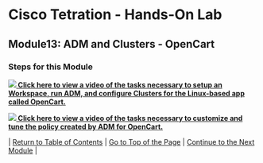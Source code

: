 # Cisco Tetration - Hands-On Lab
  
## Module13: ADM and Clusters - OpenCart
  

### Steps for this Module  

<a href="https://cisco-tetration-hol-content.s3.amazonaws.com/videos/14_opencart_adm_clusters.mp4" style="font-weight:bold" title="OpenCart ADM & Clusters"><img src="https://onstakinc.github.io/cisco-tetration-hol/labguide/diagrams/images/video_icon_mini.png"> Click here to view a video of the tasks necessary to setup an Workspace, run ADM, and configure Clusters for the Linux-based app called OpenCart.</a>

<a href="https://cisco-tetration-hol-content.s3.amazonaws.com/videos/15_opencart_policy_tuning.mp4" style="font-weight:bold" title="OpenCart Policy Tuning"><img src="https://onstakinc.github.io/cisco-tetration-hol/labguide/diagrams/images/video_icon_mini.png"> Click here to view a video of the tasks necessary to customize and tune the policy created by ADM for OpenCart.</a>


| [Return to Table of Contents](https://onstakinc.github.io/cisco-tetration-hol/labguide/) | [Go to Top of the Page](https://onstakinc.github.io/cisco-tetration-hol/labguide/module13/) | [Continue to the Next Module](https://onstakinc.github.io/cisco-tetration-hol/labguide/module14/) |